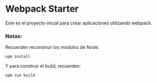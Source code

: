 # Webpack Starter

Este es el proyecto inicial para crear aplicaciones utilizando webpack.

### Notas:
Recuerden reconstruir los modulos de Node.
```
npm install
```
Y para construir el build, recuerden:
```
npm run build
```
